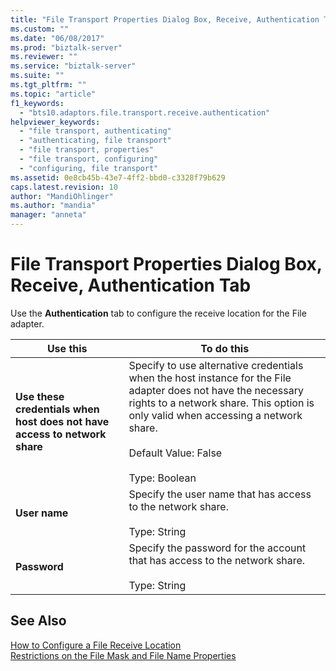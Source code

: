 ```yaml
---
title: "File Transport Properties Dialog Box, Receive, Authentication Tab | Microsoft Docs"
ms.custom: ""
ms.date: "06/08/2017"
ms.prod: "biztalk-server"
ms.reviewer: ""
ms.service: "biztalk-server"
ms.suite: ""
ms.tgt_pltfrm: ""
ms.topic: "article"
f1_keywords: 
  - "bts10.adaptors.file.transport.receive.authentication"
helpviewer_keywords: 
  - "file transport, authenticating"
  - "authenticating, file transport"
  - "file transport, properties"
  - "file transport, configuring"
  - "configuring, file transport"
ms.assetid: 0e8cb45b-43e7-4ff2-bbd0-c3328f79b629
caps.latest.revision: 10
author: "MandiOhlinger"
ms.author: "mandia"
manager: "anneta"
---
```

# File Transport Properties Dialog Box, Receive, Authentication Tab
Use the **Authentication** tab to configure the receive location for the File adapter.  
  
|Use this|To do this|  
|--------------|----------------|  
|**Use these credentials when host does not have access to network share**|Specify to use alternative credentials when the host instance for the File adapter does not have the necessary rights to a network share. This option is only valid when accessing a network share.<br /><br /> Default Value: False<br /><br /> Type: Boolean|  
|**User name**|Specify the user name that has access to the network share.<br /><br /> Type: String|  
|**Password**|Specify the password for the account that has access to the network share.<br /><br /> Type: String|  
  
## See Also  
 [How to Configure a File Receive Location](../Topic/How%20to%20Configure%20a%20File%20Receive%20Location.md)   
 [Restrictions on the File Mask and File Name Properties](../Topic/Restrictions%20on%20the%20File%20Mask%20and%20File%20Name%20Properties.md)